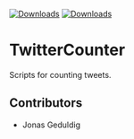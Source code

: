 [![Downloads](https://pypip.in/d/TwitterCounter/badge.png)](https://crate.io/packages/TwitterCounter)
[![Downloads](https://pypip.in/v/TwitterCounter/badge.png)](https://crate.io/packages/TwitterCounter)

TwitterCounter
==============

Scripts for counting tweets.

Contributors
------------

* Jonas Geduldig
